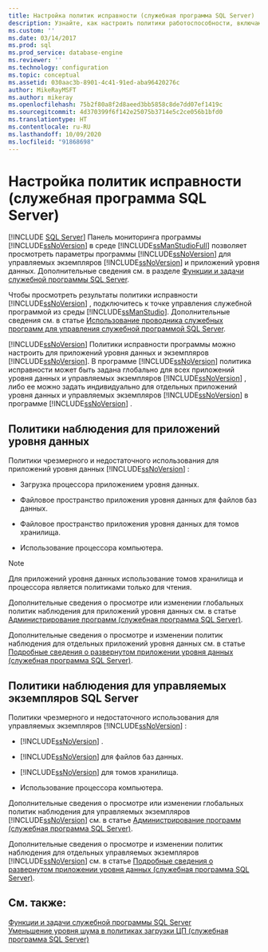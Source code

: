 ```yaml
---
title: Настройка политик исправности (служебная программа SQL Server) | Документация Майкрософт
description: Узнайте, как настроить политики работоспособности, включающие использование процессора и файлового пространства для приложений уровня данных и управляемых экземпляров SQL Server.
ms.custom: ''
ms.date: 03/14/2017
ms.prod: sql
ms.prod_service: database-engine
ms.reviewer: ''
ms.technology: configuration
ms.topic: conceptual
ms.assetid: 030aac3b-8901-4c41-91ed-aba96420276c
author: MikeRayMSFT
ms.author: mikeray
ms.openlocfilehash: 75b2f80a8f2d8aeed3bb5858c8de7dd07ef1419c
ms.sourcegitcommit: 4d370399f6f142e25075b3714e5c2ce056b1bfd0
ms.translationtype: HT
ms.contentlocale: ru-RU
ms.lasthandoff: 10/09/2020
ms.locfileid: "91868698"
---
```

# <a name="configure-health-policies-sql-server-utility"></a>Настройка политик исправности (служебная программа SQL Server)
 [!INCLUDE [SQL Server](../../includes/applies-to-version/sqlserver.md)]
  Панель мониторинга программы [!INCLUDE[ssNoVersion](../../includes/ssnoversion-md.md)] в среде [!INCLUDE[ssManStudioFull](../../includes/ssmanstudiofull-md.md)] позволяет просмотреть параметры программы [!INCLUDE[ssNoVersion](../../includes/ssnoversion-md.md)] для управляемых экземпляров [!INCLUDE[ssNoVersion](../../includes/ssnoversion-md.md)] и приложений уровня данных. Дополнительные сведения см. в разделе [Функции и задачи служебной программы SQL Server](../../relational-databases/manage/sql-server-utility-features-and-tasks.md).  
  
 Чтобы просмотреть результаты политики исправности [!INCLUDE[ssNoVersion](../../includes/ssnoversion-md.md)] , подключитесь к точке управления служебной программой из среды [!INCLUDE[ssManStudio](../../includes/ssmanstudio-md.md)]. Дополнительные сведения см. в статье [Использование проводника служебных программ для управления служебной программой SQL Server](../../relational-databases/manage/use-utility-explorer-to-manage-the-sql-server-utility.md).  
  
 [!INCLUDE[ssNoVersion](../../includes/ssnoversion-md.md)] Политики исправности программы можно настроить для приложений уровня данных и экземпляров [!INCLUDE[ssNoVersion](../../includes/ssnoversion-md.md)]. В программе [!INCLUDE[ssNoVersion](../../includes/ssnoversion-md.md)] политика исправности может быть задана глобально для всех приложений уровня данных и управляемых экземпляров [!INCLUDE[ssNoVersion](../../includes/ssnoversion-md.md)] , либо ее можно задать индивидуально для отдельных приложений уровня данных и управляемых экземпляров [!INCLUDE[ssNoVersion](../../includes/ssnoversion-md.md)] в программе [!INCLUDE[ssNoVersion](../../includes/ssnoversion-md.md)] .  
  
## <a name="monitoring-policies-for-data-tier-applications"></a>Политики наблюдения для приложений уровня данных  
 Политики чрезмерного и недостаточного использования для приложений уровня данных [!INCLUDE[ssNoVersion](../../includes/ssnoversion-md.md)] :  
  
-   Загрузка процессора приложением уровня данных.  
  
-   Файловое пространство приложения уровня данных для файлов баз данных.  
  
-   Файловое пространство приложения уровня данных для томов хранилища.  
  
-   Использование процессора компьютера.  
  
> [!NOTE]  
>  Для приложений уровня данных использование томов хранилища и процессора является политиками только для чтения.  
  
 Дополнительные сведения о просмотре или изменении глобальных политик наблюдения для приложений уровня данных см. в статье [Администрирование программ (служебная программа SQL Server)](/previous-versions/sql/sql-server-2016/ee240832(v=sql.130)).  
  
 Дополнительные сведения о просмотре и изменении политик наблюдения для отдельных приложений уровня данных см. в статье [Подробные сведения о развернутом приложении уровня данных (служебная программа SQL Server)](/previous-versions/sql/sql-server-2016/ee240857(v=sql.130)).  
  
## <a name="monitoring-policies-for-managed-instances-of-sql-server"></a>Политики наблюдения для управляемых экземпляров SQL Server  
 Политики чрезмерного и недостаточного использования для управляемых экземпляров [!INCLUDE[ssNoVersion](../../includes/ssnoversion-md.md)] :  
  
-   [!INCLUDE[ssNoVersion](../../includes/ssnoversion-md.md)] .  
  
-   [!INCLUDE[ssNoVersion](../../includes/ssnoversion-md.md)] для файлов баз данных.  
  
-   [!INCLUDE[ssNoVersion](../../includes/ssnoversion-md.md)] для томов хранилища.  
  
-   Использование процессора компьютера.  
  
 Дополнительные сведения о просмотре или изменении глобальных политик наблюдения для управляемых экземпляров [!INCLUDE[ssNoVersion](../../includes/ssnoversion-md.md)] см. в статье [Администрирование программ (служебная программа SQL Server)](/previous-versions/sql/sql-server-2016/ee240832(v=sql.130)).  
  
 Дополнительные сведения о просмотре и изменении политик наблюдения для отдельных управляемых экземпляров [!INCLUDE[ssNoVersion](../../includes/ssnoversion-md.md)] см. в статье [Подробные сведения о развернутом приложении уровня данных (служебная программа SQL Server)](./utility-explorer-f1-help.md).  
  
## <a name="see-also"></a>См. также:  
 [Функции и задачи служебной программы SQL Server](../../relational-databases/manage/sql-server-utility-features-and-tasks.md)   
 [Уменьшение уровня шума в политиках загрузки ЦП (служебная программа SQL Server)](../../relational-databases/manage/reduce-noise-in-cpu-utilization-policies-sql-server-utility.md)  
  
